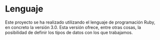 # Lenguaje

Este proyecto se ha realizado utilizando el lenguaje de programación Ruby, en concreto la versión 3.0. Esta versión ofrece, entre otras cosas, la posibilidad de definir los tipos de datos con los que trabajamos.
